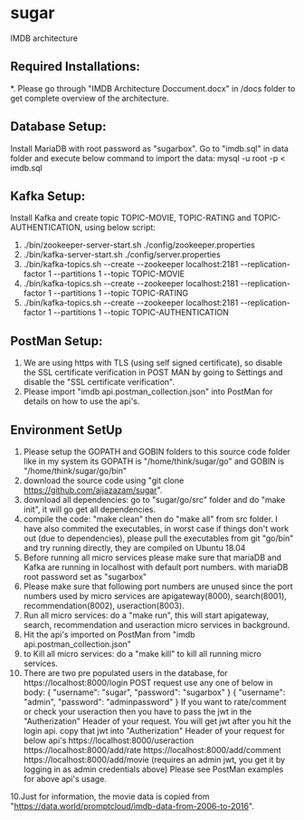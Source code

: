 # sugar
IMDB architecture

Required Installations:
-------------------------
*. Please go through "IMDB Architecture Doccument.docx" in /docs folder to get complete overview of the architecture.

Database Setup:
----------------
Install MariaDB with root password as "sugarbox". Go to "imdb.sql" in data folder and execute below command to import the data:
		mysql -u root -p < imdb.sql

Kafka Setup:
-------------
Install Kafka and create topic TOPIC-MOVIE, TOPIC-RATING and TOPIC-AUTHENTICATION, using below script:
1. ./bin/zookeeper-server-start.sh ./config/zookeeper.properties
2. ./bin/kafka-server-start.sh ./config/server.properties
3. ./bin/kafka-topics.sh --create --zookeeper localhost:2181 --replication-factor 1 --partitions 1 --topic TOPIC-MOVIE
4. ./bin/kafka-topics.sh --create --zookeeper localhost:2181 --replication-factor 1 --partitions 1 --topic TOPIC-RATING
5. ./bin/kafka-topics.sh --create --zookeeper localhost:2181 --replication-factor 1 --partitions 1 --topic TOPIC-AUTHENTICATION

PostMan Setup:
---------------
1. We are using https with TLS (using self signed certificate), so disable the SSL certificate verification in POST MAN by going to Settings and disable the "SSL certificate verification".
2. Please import "imdb api.postman_collection.json" into PostMan for details on how to use the api's.

Environment SetUp
------------------
1. Please setup the GOPATH and GOBIN folders to this source code folder like in my system its GOPATH is "/home/think/sugar/go" and GOBIN is "/home/think/sugar/go/bin"
2. download the source code using "git clone https://github.com/aijazazam/sugar".
3. download all dependencies: go to "sugar/go/src" folder and do "make init", it will go get all dependencies.
4. compile the code: "make clean" then do "make all" from src folder. I have also commited the executables, in worst case if things don't work out (due to dependencies), please pull the executables from git "go/bin" and try running directly, they are compiled on Ubuntu 18.04
5. Before running all micro services please make sure that mariaDB and Kafka are running in localhost with default port numbers. with mariaDB root password set as "sugarbox"
8. Please make sure that following port numbers are unused since the port numbers used by micro services are apigateway(8000), search(8001), recommendation(8002), useraction(8003).
6. Run all micro services: do a "make run", this will start apigateway, search, recommendation and useraction micro services in background.
7. Hit the api's imported on PostMan from "imdb api.postman_collection.json"
8. to Kill all micro services: do a "make kill" to kill all running micro services.
9. There are two pre populated users in the database, for https://localhost:8000/login POST request use any one of below in body:
	{
		"username": "sugar",
		"password": "sugarbox"
	}
	{
		"username": "admin",
		"password": "adminpassword"
	}
	If you want to rate/comment or check your useraction then you have to pass the jwt in the "Autherization" Header of your request.
	You will get jwt after you hit the login api. copy that jwt into "Autherization" Header of your request for below api's
	https://localhost:8000/useraction
	https://localhost:8000/add/rate
	https://localhost:8000/add/comment
	https://localhost:8000/add/movie  (requires an admin jwt, you get it by logging in as admin credentials above)
	Please see PostMan examples for above api's usage.
   
10.Just for information, the movie data is copied from "https://data.world/promptcloud/imdb-data-from-2006-to-2016".


